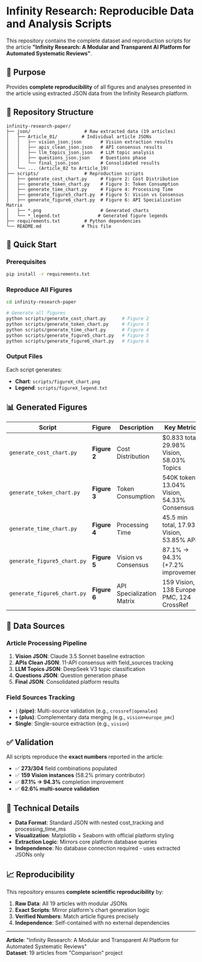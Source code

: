 # Infinity Research: Reproducible Data and Analysis Scripts

This repository contains the complete dataset and reproduction scripts for the article **"Infinity Research: A Modular and Transparent AI Platform for Automated Systematic Reviews"**.

## 🎯 Purpose

Provides **complete reproducibility** of all figures and analyses presented in the article using extracted JSON data from the Infinity Research platform.

## 📁 Repository Structure

```
infinity-research-paper/
├── json/                    # Raw extracted data (19 articles)
│   ├── Article_01/         # Individual article JSONs
│   │   ├── vision_json.json       # Vision extraction results
│   │   ├── apis_clean_json.json   # API consensus results
│   │   ├── llm_topics_json.json   # LLM topic analysis
│   │   ├── questions_json.json    # Questions phase
│   │   └── final_json.json        # Consolidated results
│   └── ... (Article_02 to Article_19)
├── scripts/                 # Reproduction scripts
│   ├── generate_cost_chart.py     # Figure 2: Cost Distribution
│   ├── generate_token_chart.py    # Figure 3: Token Consumption  
│   ├── generate_time_chart.py     # Figure 4: Processing Time
│   ├── generate_figure5_chart.py  # Figure 5: Vision vs Consensus
│   ├── generate_figure6_chart.py  # Figure 6: API Specialization Matrix
│   ├── *.png                      # Generated charts
│   └── *_legend.txt              # Generated figure legends
├── requirements.txt         # Python dependencies
└── README.md               # This file
```

## 🚀 Quick Start

### Prerequisites
```bash
pip install -r requirements.txt
```

### Reproduce All Figures
```bash
cd infinity-research-paper

# Generate all figures
python scripts/generate_cost_chart.py      # Figure 2
python scripts/generate_token_chart.py     # Figure 3  
python scripts/generate_time_chart.py      # Figure 4
python scripts/generate_figure5_chart.py   # Figure 5
python scripts/generate_figure6_chart.py   # Figure 6
```

### Output Files
Each script generates:
- **Chart**: `scripts/figureX_chart.png`
- **Legend**: `scripts/figureX_legend.txt`

## 📊 Generated Figures

| Script | Figure | Description | Key Metrics |
|--------|--------|-------------|-------------|
| `generate_cost_chart.py` | **Figure 2** | Cost Distribution | $0.833 total, 29.98% Vision, 58.03% Topics |
| `generate_token_chart.py` | **Figure 3** | Token Consumption | 540K tokens, 13.04% Vision, 54.33% Consensus |
| `generate_time_chart.py` | **Figure 4** | Processing Time | 45.5 min total, 17.93% Vision, 53.85% APIs |
| `generate_figure5_chart.py` | **Figure 5** | Vision vs Consensus | 87.1% → 94.3% (+7.2% improvement) |
| `generate_figure6_chart.py` | **Figure 6** | API Specialization Matrix | 159 Vision, 138 Europe PMC, 124 CrossRef |

## 🔬 Data Sources

### Article Processing Pipeline
1. **Vision JSON**: Claude 3.5 Sonnet baseline extraction
2. **APIs Clean JSON**: 11-API consensus with field_sources tracking
3. **LLM Topics JSON**: DeepSeek V3 topic classification  
4. **Questions JSON**: Question generation phase
5. **Final JSON**: Consolidated platform results

### Field Sources Tracking
- **`|` (pipe)**: Multi-source validation (e.g., `crossref|openalex`)
- **`+` (plus)**: Complementary data merging (e.g., `vision+europe_pmc`)
- **Single**: Single-source extraction (e.g., `vision`)

## ✅ Validation

All scripts reproduce the **exact numbers** reported in the article:
- ✅ **273/304** field combinations populated
- ✅ **159 Vision instances** (58.2% primary contributor)
- ✅ **87.1% → 94.3%** completion improvement
- ✅ **62.6% multi-source validation**

## 🔧 Technical Details

- **Data Format**: Standard JSON with nested cost_tracking and processing_time_ms
- **Visualization**: Matplotlib + Seaborn with official platform styling
- **Extraction Logic**: Mirrors core platform database queries
- **Independence**: No database connection required - uses extracted JSONs only

## 📈 Reproducibility

This repository ensures **complete scientific reproducibility** by:
1. **Raw Data**: All 19 articles with modular JSONs
2. **Exact Scripts**: Mirror platform's chart generation logic  
3. **Verified Numbers**: Match article figures precisely
4. **Independence**: Self-contained with no external dependencies

---

**Article**: "Infinity Research: A Modular and Transparent AI Platform for Automated Systematic Reviews"   
**Dataset**: 19 articles from "Comparison" project
